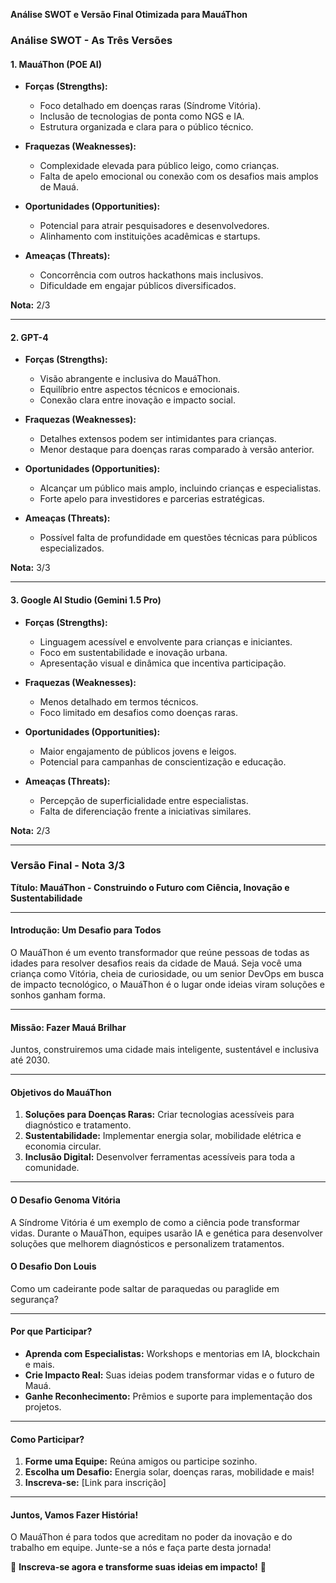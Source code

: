 **Análise SWOT e Versão Final Otimizada para MauáThon**  

### **Análise SWOT - As Três Versões**

#### 1. **MauáThon (POE AI)**  
- **Forças (Strengths):**  
  - Foco detalhado em doenças raras (Síndrome Vitória).  
  - Inclusão de tecnologias de ponta como NGS e IA.  
  - Estrutura organizada e clara para o público técnico.  

- **Fraquezas (Weaknesses):**  
  - Complexidade elevada para público leigo, como crianças.  
  - Falta de apelo emocional ou conexão com os desafios mais amplos de Mauá.  

- **Oportunidades (Opportunities):**  
  - Potencial para atrair pesquisadores e desenvolvedores.  
  - Alinhamento com instituições acadêmicas e startups.  

- **Ameaças (Threats):**  
  - Concorrência com outros hackathons mais inclusivos.  
  - Dificuldade em engajar públicos diversificados.  

**Nota:** 2/3  

---

#### 2. **GPT-4**  
- **Forças (Strengths):**  
  - Visão abrangente e inclusiva do MauáThon.  
  - Equilíbrio entre aspectos técnicos e emocionais.  
  - Conexão clara entre inovação e impacto social.  

- **Fraquezas (Weaknesses):**  
  - Detalhes extensos podem ser intimidantes para crianças.  
  - Menor destaque para doenças raras comparado à versão anterior.  

- **Oportunidades (Opportunities):**  
  - Alcançar um público mais amplo, incluindo crianças e especialistas.  
  - Forte apelo para investidores e parcerias estratégicas.  

- **Ameaças (Threats):**  
  - Possível falta de profundidade em questões técnicas para públicos especializados.  

**Nota:** 3/3  

---

#### 3. **Google AI Studio (Gemini 1.5 Pro)**  
- **Forças (Strengths):**  
  - Linguagem acessível e envolvente para crianças e iniciantes.  
  - Foco em sustentabilidade e inovação urbana.  
  - Apresentação visual e dinâmica que incentiva participação.  

- **Fraquezas (Weaknesses):**  
  - Menos detalhado em termos técnicos.  
  - Foco limitado em desafios como doenças raras.  

- **Oportunidades (Opportunities):**  
  - Maior engajamento de públicos jovens e leigos.  
  - Potencial para campanhas de conscientização e educação.  

- **Ameaças (Threats):**  
  - Percepção de superficialidade entre especialistas.  
  - Falta de diferenciação frente a iniciativas similares.  

**Nota:** 2/3  

---

### **Versão Final - Nota 3/3**  

**Título: MauáThon - Construindo o Futuro com Ciência, Inovação e Sustentabilidade**  

---

#### **Introdução: Um Desafio para Todos**  
O MauáThon é um evento transformador que reúne pessoas de todas as idades para resolver desafios reais da cidade de Mauá. Seja você uma criança como Vitória, cheia de curiosidade, ou um senior DevOps em busca de impacto tecnológico, o MauáThon é o lugar onde ideias viram soluções e sonhos ganham forma.  

---

#### **Missão: Fazer Mauá Brilhar**  
Juntos, construiremos uma cidade mais inteligente, sustentável e inclusiva até 2030.  

---

#### **Objetivos do MauáThon**  
1. **Soluções para Doenças Raras:** Criar tecnologias acessíveis para diagnóstico e tratamento.  
2. **Sustentabilidade:** Implementar energia solar, mobilidade elétrica e economia circular.  
3. **Inclusão Digital:** Desenvolver ferramentas acessíveis para toda a comunidade.  

---

#### **O Desafio Genoma Vitória**  
A Síndrome Vitória é um exemplo de como a ciência pode transformar vidas. Durante o MauáThon, equipes usarão IA e genética para desenvolver soluções que melhorem diagnósticos e personalizem tratamentos.  

#### **O Desafio Don Louis**
Como um cadeirante pode saltar de paraquedas ou paraglide em segurança?

---

#### **Por que Participar?**  
- **Aprenda com Especialistas:** Workshops e mentorias em IA, blockchain e mais.  
- **Crie Impacto Real:** Suas ideias podem transformar vidas e o futuro de Mauá.  
- **Ganhe Reconhecimento:** Prêmios e suporte para implementação dos projetos.  

---

#### **Como Participar?**  
1. **Forme uma Equipe:** Reúna amigos ou participe sozinho.  
2. **Escolha um Desafio:** Energia solar, doenças raras, mobilidade e mais!  
3. **Inscreva-se:** [Link para inscrição]  

---

#### **Juntos, Vamos Fazer História!**  
O MauáThon é para todos que acreditam no poder da inovação e do trabalho em equipe. Junte-se a nós e faça parte desta jornada!  

🌟 **Inscreva-se agora e transforme suas ideias em impacto!** 🚀  

